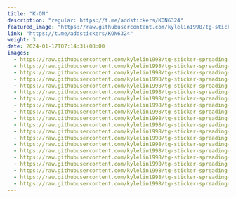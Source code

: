 ```yaml
---
title: "K-ON"
description: "regular: https://t.me/addstickers/KON6324"
featured_image: "https://raw.githubusercontent.com/kylelin1998/tg-sticker-spreading-worldwide-images/main/img/21178fdf-5370-427d-8d33-e31595351263.jpg"
link: "https://t.me/addstickers/KON6324"
weight: 3
date: 2024-01-17T07:14:31+08:00
images:
  - https://raw.githubusercontent.com/kylelin1998/tg-sticker-spreading-worldwide-images/main/img/21178fdf-5370-427d-8d33-e31595351263.jpg
  - https://raw.githubusercontent.com/kylelin1998/tg-sticker-spreading-worldwide-images/main/img/e7cef6fc-f1d2-4e37-9a2b-aac2962d4dbf.jpg
  - https://raw.githubusercontent.com/kylelin1998/tg-sticker-spreading-worldwide-images/main/img/46e14f4b-a156-43d9-8572-f10027af08e4.jpg
  - https://raw.githubusercontent.com/kylelin1998/tg-sticker-spreading-worldwide-images/main/img/13424296-b501-46a9-b650-ee8b87effd20.jpg
  - https://raw.githubusercontent.com/kylelin1998/tg-sticker-spreading-worldwide-images/main/img/95c1c69f-f519-4d3a-9910-a1352e346e01.jpg
  - https://raw.githubusercontent.com/kylelin1998/tg-sticker-spreading-worldwide-images/main/img/5e2b297f-3de1-436e-9f0d-30fc0b4ed49e.jpg
  - https://raw.githubusercontent.com/kylelin1998/tg-sticker-spreading-worldwide-images/main/img/7c4abb66-5fab-45e2-b085-7c30cec5c77f.jpg
  - https://raw.githubusercontent.com/kylelin1998/tg-sticker-spreading-worldwide-images/main/img/165ac827-f8a7-49da-b688-e9fa911bb1a0.jpg
  - https://raw.githubusercontent.com/kylelin1998/tg-sticker-spreading-worldwide-images/main/img/5094d104-3c27-4d35-934d-52e3aaa86293.jpg
  - https://raw.githubusercontent.com/kylelin1998/tg-sticker-spreading-worldwide-images/main/img/a6ec06e9-dac9-46ba-850c-988293b69eba.jpg
  - https://raw.githubusercontent.com/kylelin1998/tg-sticker-spreading-worldwide-images/main/img/ffc8385b-db92-4c5b-a2e3-c1857cd45882.jpg
  - https://raw.githubusercontent.com/kylelin1998/tg-sticker-spreading-worldwide-images/main/img/449e7021-d5ca-4224-81e3-a1d1fcbfeccf.jpg
  - https://raw.githubusercontent.com/kylelin1998/tg-sticker-spreading-worldwide-images/main/img/dca54603-2085-40d2-ba2c-80def8523dc4.jpg
  - https://raw.githubusercontent.com/kylelin1998/tg-sticker-spreading-worldwide-images/main/img/64135c55-a184-4ff1-85fd-1672cdd8cd80.jpg
  - https://raw.githubusercontent.com/kylelin1998/tg-sticker-spreading-worldwide-images/main/img/2d4c4ce1-94c4-4dcb-a5d5-ed3158880e04.jpg
  - https://raw.githubusercontent.com/kylelin1998/tg-sticker-spreading-worldwide-images/main/img/a9ae9453-44e9-4a6a-a7c3-9f2d68571e26.jpg
  - https://raw.githubusercontent.com/kylelin1998/tg-sticker-spreading-worldwide-images/main/img/b1b33448-472e-4697-812e-639c52be6e16.jpg
  - https://raw.githubusercontent.com/kylelin1998/tg-sticker-spreading-worldwide-images/main/img/f15e1c58-31c8-4860-81b7-b9edb6749d32.jpg
  - https://raw.githubusercontent.com/kylelin1998/tg-sticker-spreading-worldwide-images/main/img/015077d1-3a25-471f-a054-dac860650714.jpg
  - https://raw.githubusercontent.com/kylelin1998/tg-sticker-spreading-worldwide-images/main/img/c6f49d9d-efc4-4444-ba3a-8fbe52896f8a.jpg
---
```


